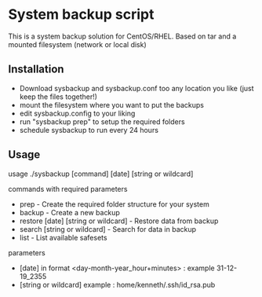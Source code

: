# System backup script

This is a system backup solution for CentOS/RHEL.
Based on tar and a mounted filesystem (network or local disk)

## Installation

* Download sysbackup and sysbackup.conf too any location you like (just keep the files together!)
* mount the filesystem where you want to put the backups
* edit sysbackup.config to your liking
* run "sysbackup prep" to setup the required folders
* schedule sysbackup to run every 24 hours

## Usage

usage ./sysbackup [command] [date] [string or wildcard]

commands with required parameters
* prep                                  - Create the required folder structure for your system
* backup                                - Create a new backup
* restore [date] [string or wildcard]   - Restore data from backup
* search [string or wildcard]          - Search for data in backup
* list                                  - List available safesets

parameters
* [date] in format <day-month-year_hour+minutes> : example 31-12-19_2355
* [string or wildcard] example : home/kenneth/.ssh/id_rsa.pub
